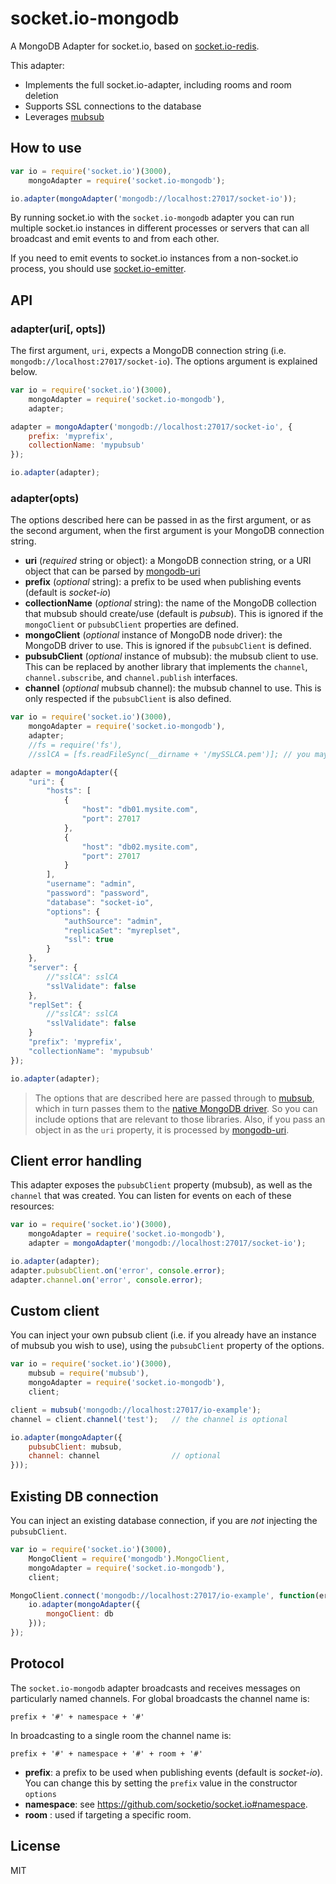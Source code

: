 # socket.io-mongodb
A MongoDB Adapter for socket.io, based on [socket.io-redis](https://github.com/socketio/socket.io-redis).

This adapter:
* Implements the full socket.io-adapter, including rooms and room deletion
* Supports SSL connections to the database
* Leverages [mubsub](https://github.com/scttnlsn/mubsub)

## How to use

```JavaScript
var io = require('socket.io')(3000),
    mongoAdapter = require('socket.io-mongodb');

io.adapter(mongoAdapter('mongodb://localhost:27017/socket-io'));
```

By running socket.io with the `socket.io-mongodb` adapter you can run
multiple socket.io instances in different processes or servers that can
all broadcast and emit events to and from each other.

If you need to emit events to socket.io instances from a non-socket.io
process, you should use [socket.io-emitter](https://github.com/socketio/socket.io-emitter).


## API

### adapter(uri[, opts])
The first argument, `uri`, expects a MongoDB connection string (i.e. `mongodb://localhost:27017/socket-io`). The options argument is explained below.

```JavaScript
var io = require('socket.io')(3000),
    mongoAdapter = require('socket.io-mongodb'),
    adapter;

adapter = mongoAdapter('mongodb://localhost:27017/socket-io', {
    prefix: 'myprefix',
    collectionName: 'mypubsub'
});

io.adapter(adapter);
```

### adapter(opts)
The options described here can be passed in as the first argument, or as the second argument, when the first argument is your MongoDB connection string.

* **uri** (_required_ string or object): a MongoDB connection string, or a URI object that can be parsed by [mongodb-uri](https://github.com/mongolab/mongodb-uri-node)
* **prefix** (_optional_ string): a prefix to be used when publishing events (default is _socket-io_)
* **collectionName** (_optional_ string): the name of the MongoDB collection that mubsub should create/use (default is _pubsub_). This is ignored if the `mongoClient` or `pubsubClient` properties are defined.
* **mongoClient** (_optional_ instance of MongoDB node driver): the MongoDB driver to use. This is ignored if the `pubsubClient` is defined.
* **pubsubClient** (_optional_ instance of mubsub): the mubsub client to use. This can be replaced by another library that implements the `channel`, `channel.subscribe`, and `channel.publish` interfaces.
* **channel** (_optional_ mubsub channel): the mubsub channel to use. This is only respected if the `pubsubClient` is also defined.

```JavaScript
var io = require('socket.io')(3000),
    mongoAdapter = require('socket.io-mongodb'),
    adapter;
    //fs = require('fs'),
    //sslCA = [fs.readFileSync(__dirname + '/mySSLCA.pem')]; // you may want to switch this to `readFile` so as not to block - it's just here for example

adapter = mongoAdapter({
    "uri": {
        "hosts": [
            {
                "host": "db01.mysite.com",
                "port": 27017
            },
            {
                "host": "db02.mysite.com",
                "port": 27017
            }
        ],
        "username": "admin",
        "password": "password",
        "database": "socket-io",
        "options": {
            "authSource": "admin",
            "replicaSet": "myreplset",
            "ssl": true
        }
    },
    "server": {
        //"sslCA": sslCA
        "sslValidate": false
    },
    "replSet": {
        //"sslCA": sslCA
        "sslValidate": false
    }
    "prefix": 'myprefix',
    "collectionName": 'mypubsub'
});

io.adapter(adapter);
```

> The options that are described here are passed through to [mubsub](https://github.com/scttnlsn/mubsub), which in turn passes them to the [native MongoDB driver](https://github.com/mongodb/node-mongodb-native). So you can include options that are relevant to those libraries. Also, if you pass an object in as the `uri` property, it is processed by [mongodb-uri](https://github.com/mongolab/mongodb-uri-node).


## Client error handling
This adapter exposes the `pubsubClient` property (mubsub), as well as the `channel` that was created. You can listen for events on each of these resources:

```JavaScript
var io = require('socket.io')(3000),
    mongoAdapter = require('socket.io-mongodb'),
    adapter = mongoAdapter('mongodb://localhost:27017/socket-io');

io.adapter(adapter);
adapter.pubsubClient.on('error', console.error);
adapter.channel.on('error', console.error);
```

## Custom client
You can inject your own pubsub client (i.e. if you already have an instance of mubsub you wish to use), using the `pubsubClient` property of the options.

```JavaScript
var io = require('socket.io')(3000),
    mubsub = require('mubsub'),
    mongoAdapter = require('socket.io-mongodb'),
    client;

client = mubsub('mongodb://localhost:27017/io-example');
channel = client.channel('test');   // the channel is optional

io.adapter(mongoAdapter({
    pubsubClient: mubsub,
    channel: channel                // optional
}));
```

## Existing DB connection
You can inject an existing database connection, if you are _not_ injecting the `pubsubClient`.

```JavaScript
var io = require('socket.io')(3000),
    MongoClient = require('mongodb').MongoClient,
    mongoAdapter = require('socket.io-mongodb'),
    client;

MongoClient.connect('mongodb://localhost:27017/io-example', function(err, db) {
    io.adapter(mongoAdapter({
        mongoClient: db
    }));
});
```

## Protocol
The `socket.io-mongodb` adapter broadcasts and receives messages on particularly named channels. For global broadcasts the channel name is:
```
prefix + '#' + namespace + '#'
```

In broadcasting to a single room the channel name is:
```
prefix + '#' + namespace + '#' + room + '#'
```

* **prefix**: a prefix to be used when publishing events (default is _socket-io_). You can change this by setting the `prefix` value in the constructor `options`
* **namespace**: see https://github.com/socketio/socket.io#namespace.
* **room** : used if targeting a specific room.


## License
MIT
